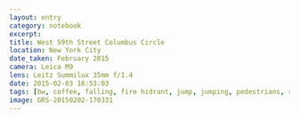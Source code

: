 ```yaml
--- 
layout: entry
category: notebook
excerpt:
title: West 59th Street Columbus Circle
location: New York City
date_taken: February 2015
camera: Leica M9
lens: Leitz Summilux 35mm f/1.4
date: 2015-02-03 16:53:03
tags: [bw, coffee, falling, fire hidrant, jump, jumping, pedestrians, rush, slush, snow, steam, street, stumbling, taxi, wet, winter]
image: GRS-20150202-170331
---
```

